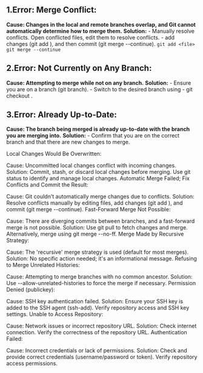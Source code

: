 ## 1.Error: Merge Conflict:
  **Cause: Changes in the local and remote branches overlap, and Git cannot automatically determine how to merge them.**
  **Solution:**
    - Manually resolve conflicts. Open conflicted files, edit them to resolve conflicts.
    - add changes (git add <file>), and then commit (git merge --continue).
        ```git add <file> ```
        ```git merge --continue ```

## 2.Error: Not Currently on Any Branch:
  **Cause: Attempting to merge while not on any branch.**
  **Solution:**
    - Ensure you are on a branch (git branch). 
    - Switch to the desired branch using
        - git checkout <branch>.

## 3.Error: Already Up-to-Date:
  **Cause: The branch being merged is already up-to-date with the branch you are merging into.**
  **Solution:**
    - Confirm that you are on the correct branch and that there are new changes to merge.
    
Local Changes Would Be Overwritten:

Cause: Uncommitted local changes conflict with incoming changes.
Solution: Commit, stash, or discard local changes before merging. Use git status to identify and manage local changes.
Automatic Merge Failed; Fix Conflicts and Commit the Result:

Cause: Git couldn't automatically merge changes due to conflicts.
Solution: Resolve conflicts manually by editing files, add changes (git add <file>), and commit (git merge --continue).
Fast-Forward Merge Not Possible:

Cause: There are diverging commits between branches, and a fast-forward merge is not possible.
Solution: Use git pull to fetch changes and merge. Alternatively, merge using git merge --no-ff.
Merge Made by Recursive Strategy:

Cause: The 'recursive' merge strategy is used (default for most merges).
Solution: No specific action needed; it's an informational message.
Refusing to Merge Unrelated Histories:

Cause: Attempting to merge branches with no common ancestor.
Solution: Use --allow-unrelated-histories to force the merge if necessary.
Permission Denied (publickey):

Cause: SSH key authentication failed.
Solution: Ensure your SSH key is added to the SSH agent (ssh-add). Verify repository access and SSH key settings.
Unable to Access Repository:

Cause: Network issues or incorrect repository URL.
Solution: Check internet connection. Verify the correctness of the repository URL.
Authentication Failed:

Cause: Incorrect credentials or lack of permissions.
Solution: Check and provide correct credentials (username/password or token). Verify repository access permissions.
